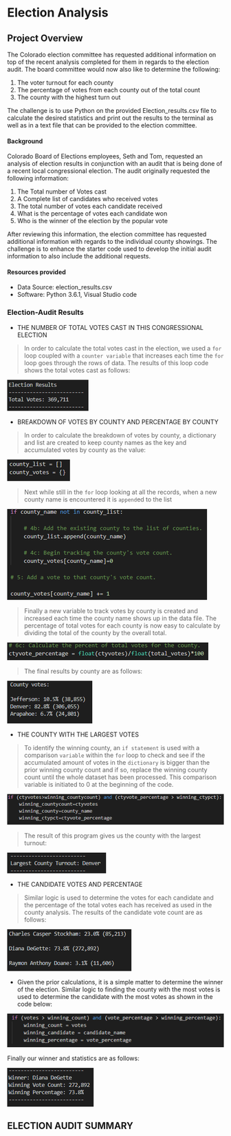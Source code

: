 # Election Analysis

## Project Overview
The Colorado election committee has requested additional information on top of the recent analysis completed 
for them in regards to the election audit.  The board committee would now also like to determine the following:
1.  The voter turnout for each county
2.  The percentage of votes from each county out of the total count
3.  The county with the highest turn out

The challenge is to use Python on the provided Election_results.csv file to calculate the desired statistics and print out the results to the terminal as well as in a text file that can be provided to the election committee.

#### Background
Colorado Board of Elections employees, Seth and Tom, requested an analysis of election results in 
conjunction with an audit that is being done of a recent local congressional election.  The audit originally requested
the following information:

1.  The Total number of Votes cast
2.  A Complete list of candidates who received votes
3.  The total number of votes each candidate received
4.  What is the percentage of votes each candidate won
5.  Who is the winner of the election by the popular vote

After reviewing this information, the election committee has requested additional information with regards to the individual county showings.  The challenge is to enhance the starter code used to develop the initial audit information to also include the additional requests.    

#### Resources provided
- Data Source:  election_results.csv
- Software:  Python 3.6.1, Visual Studio code

### Election-Audit Results
* THE NUMBER OF TOTAL VOTES CAST IN THIS CONGRESSIONAL ELECTION
>In order to calculate the total votes cast in the election, we used a `for` loop coupled with a `counter variable` that increases each time the `for` loop goes through the rows of data. 
The results of this loop code shows the total votes cast as follows:

![](https://github.com/xactuary/PyPoll-Python-Challenge/blob/master/Resources/total%20votes.PNG)

* BREAKDOWN OF VOTES BY COUNTY AND PERCENTAGE BY COUNTY
>In order to calculate the breakdown of votes by county, a dictionary and list are created to keep county names as the key and accumulated votes by county as the value:

![](https://github.com/xactuary/PyPoll-Python-Challenge/blob/master/Resources/county%20code%201.PNG)
 >Next while still in the `for` loop looking at all the records, when a new county name is encountered it is `append`ed to the list
 
 ![](https://github.com/xactuary/PyPoll-Python-Challenge/blob/master/Resources/county%20code%202.PNG)
 
 >Finally a new variable to track votes by county is created and increased each time the county name shows up in the data file.
 The percentage of total votes for each county is now easy to calculate by dividing the total of the county by the overall total. 
 
 ![](https://github.com/xactuary/PyPoll-Python-Challenge/blob/master/Resources/county%20percentage.PNG)
 
 >The final results by county are as follows:
 
 ![](https://github.com/xactuary/PyPoll-Python-Challenge/blob/master/Resources/county%20votes.PNG)
 
 * THE COUNTY WITH THE LARGEST VOTES
  >To identify the winning county, an `if statement` is used with a comparison `variable` within the `for` loop to check and see if the accumulated amount of votes in the `dictionary` is bigger than the prior winning county count and if so, replace the winning county count until the whole dataset has been processed.  This comparison variable is initiated to 0 at the beginning of the code. 
  
  ![](https://github.com/xactuary/PyPoll-Python-Challenge/blob/master/Resources/winning%20county.PNG)
  
  >The result of this program gives us the county with the largest turnout: 
  
  ![](https://github.com/xactuary/PyPoll-Python-Challenge/blob/master/Resources/largest%20county.PNG)
  
  * THE CANDIDATE VOTES AND PERCENTAGE
  > Similar logic is used to determine the votes for each candidate and the percentage of the total votes each has received as used in the county analysis.  The results of the candidate vote count are as follows:
  
  ![](https://github.com/xactuary/PyPoll-Python-Challenge/blob/master/Resources/candidate%20votes.PNG)
  
  * Given the prior calculations, it is a simple matter to determine the winner of the election.  Similar logic to finding the county with the most votes is used to determine the candidate with the most votes as shown in the code below:
  
  ![](https://github.com/xactuary/PyPoll-Python-Challenge/blob/master/Resources/winner%20code.PNG)
  
 Finally our winner and statistics are as follows:
 
 ![](https://github.com/xactuary/PyPoll-Python-Challenge/blob/master/Resources/winner.PNG)
 
 ## ELECTION AUDIT SUMMARY
 
 
  
  
  
  
 
 
 
 
 





